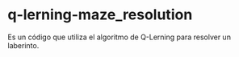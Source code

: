 # q-lerning-maze_resolution
Es un código que utiliza el algoritmo de Q-Lerning para resolver un laberinto.
